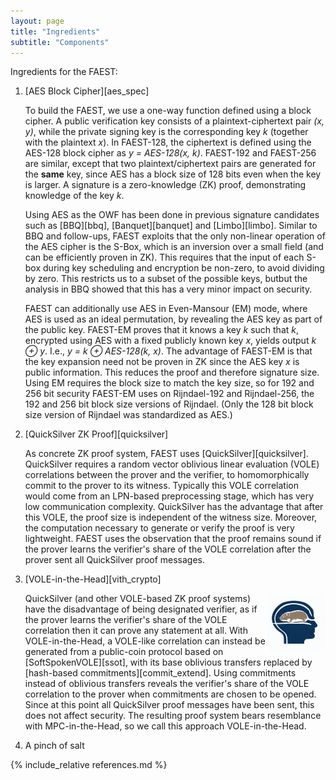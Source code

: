 ```yaml
---
layout: page
title: "Ingredients"
subtitle: "Components"
---
```


Ingredients for the FAEST:

1. [AES Block Cipher][aes_spec]

	To build the FAEST, we use a one-way function defined using a block cipher.
	A public verification key consists of a plaintext-ciphertext pair *(x, y)*, while the private signing key is the corresponding key *k* (together with the plaintext *x*).
	In FAEST-128, the ciphertext is defined using the AES-128 block cipher as *y = AES-128(x, k)*.
	FAEST-192 and FAEST-256 are similar, except that two plaintext/ciphertext pairs are generated for the **same** key, since AES has a block size of 128 bits even when the key is larger.
	A signature is a zero-knowledge  (ZK) proof, demonstrating knowledge of the key *k*.

	Using AES as the OWF has been done in previous signature candidates such as [BBQ][bbq], [Banquet][banquet] and [Limbo][limbo].
	Similar to BBQ and follow-ups, FAEST exploits that the only non-linear operation of the AES cipher is the S-Box, which is an inversion over a small field (and can be efficiently proven in ZK).
	This requires that the input of each S-box during key scheduling and encryption be non-zero, to avoid dividing by zero.
	This restricts us to a subset of the possible keys, butbut the analysis in BBQ showed that this has a very minor impact on security.

	FAEST can additionally use AES in Even-Mansour (EM) mode, where AES is used as an ideal permutation, by revealing the AES key as part of the public key.
	FAEST-EM proves that it knows a key *k* such that *k*, encrypted using AES with a fixed publicly known key *x*, yields output *k ⊕ y*.
	I.e., *y = k ⊕ AES-128(k, x)*.
	The advantage of FAEST-EM is that the key expansion need not be proven in ZK since the AES key *x* is public information.
	This reduces the proof and therefore signature size.
	Using EM requires the block size to match the key size, so for 192 and 256 bit security FAEST-EM uses on Rijndael-192 and Rijndael-256, the 192 and 256 bit block size versions of Rijndael.
	(Only the 128 bit block size version of Rijndael was standardized as AES.)

2. [QuickSilver ZK Proof][quicksilver]

	As concrete ZK proof system, FAEST uses [QuickSilver][quicksilver].
	QuickSilver requires a random vector oblivious linear evaluation (VOLE) correlations between the prover and the verifier, to homomorphically commit to the prover to its witness.
	Typically this VOLE correlation would come from an LPN-based preprocessing stage, which has very low communication complexity.
	QuickSilver has the advantage that after this VOLE, the proof size is independent of the witness size.
	Moreover, the computation necessary to generate or verify the proof is very lightweight.
	FAEST uses the observation that the proof remains sound if the prover learns the verifier's share of the VOLE correlation after the prover sent all QuickSilver proof messages.

3. [VOLE-in-the-Head][vith_crypto]

	<img src="/assets/vith.png" alt="A vole in the head of a person" style="float:right;width:20%;">
	QuickSilver (and other VOLE-based ZK proof systems) have the disadvantage of being designated verifier, as if the prover learns the verifier's share of the VOLE correlation then it can prove any statement at all.
	With VOLE-in-the-Head, a VOLE-like correlation can instead be generated from a public-coin protocol based on [SoftSpokenVOLE][ssot], with its base oblivious transfers replaced by [hash-based commitments][commit_extend].
	Using commitments instead of oblivious transfers reveals the verifier's share of the VOLE correlation to the prover when commitments are chosen to be opened.
	Since at this point all QuickSilver proof messages have been sent, this does not affect security.
	The resulting proof system bears resemblance with MPC-in-the-Head, so we call this approach VOLE-in-the-Head.

4. A pinch of salt


{% include_relative references.md %}
